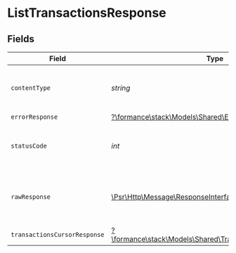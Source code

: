 # ListTransactionsResponse


## Fields

| Field                                                                                                          | Type                                                                                                           | Required                                                                                                       | Description                                                                                                    |
| -------------------------------------------------------------------------------------------------------------- | -------------------------------------------------------------------------------------------------------------- | -------------------------------------------------------------------------------------------------------------- | -------------------------------------------------------------------------------------------------------------- |
| `contentType`                                                                                                  | *string*                                                                                                       | :heavy_check_mark:                                                                                             | HTTP response content type for this operation                                                                  |
| `errorResponse`                                                                                                | [?\formance\stack\Models\Shared\ErrorResponse](../../Models/Shared/ErrorResponse.md)                           | :heavy_minus_sign:                                                                                             | Error                                                                                                          |
| `statusCode`                                                                                                   | *int*                                                                                                          | :heavy_check_mark:                                                                                             | HTTP response status code for this operation                                                                   |
| `rawResponse`                                                                                                  | [\Psr\Http\Message\ResponseInterface](https://www.php-fig.org/psr/psr-7/#33-psrhttpmessageresponseinterface)   | :heavy_check_mark:                                                                                             | Raw HTTP response; suitable for custom response parsing                                                        |
| `transactionsCursorResponse`                                                                                   | [?\formance\stack\Models\Shared\TransactionsCursorResponse](../../Models/Shared/TransactionsCursorResponse.md) | :heavy_minus_sign:                                                                                             | OK                                                                                                             |